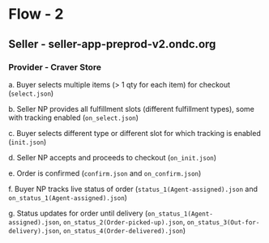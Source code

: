 # Flow - 2
## Seller - seller-app-preprod-v2.ondc.org
### Provider - Craver Store

a. Buyer selects multiple items (> 1 qty for each item) for checkout (`select.json`)

b. Seller NP provides all fulfillment slots (different fulfillment types), some with tracking enabled (`on_select.json`)

c. Buyer selects different type or different slot for which tracking is enabled (`init.json`)

d. Seller NP accepts and proceeds to checkout (`on_init.json`)

e. Order is confirmed (`confirm.json` and `on_confirm.json`)

f. Buyer NP tracks live status of order (`status_1(Agent-assigned).json` and `on_status_1(Agent-assigned).json`)

g. Status updates for order until delivery (`on_status_1(Agent-assigned).json`, `on_status_2(Order-picked-up).json`, `on_status_3(Out-for-delivery).json`, `on_status_4(Order-delivered).json`)